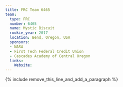 ```yaml
---
title: FRC Team 6465
team:
  type: FRC
  number: 6465
  name: Mystic Biscuit
  rookie_year: 2017
  location: Bend, Oregon, USA
  sponsors:
  - NASA
  - First Tech Federal Credit Union
  - Cascades Academy of Central Oregon
  links:
    Website:
---
```


{% include remove_this_line_and_add_a_paragraph %}